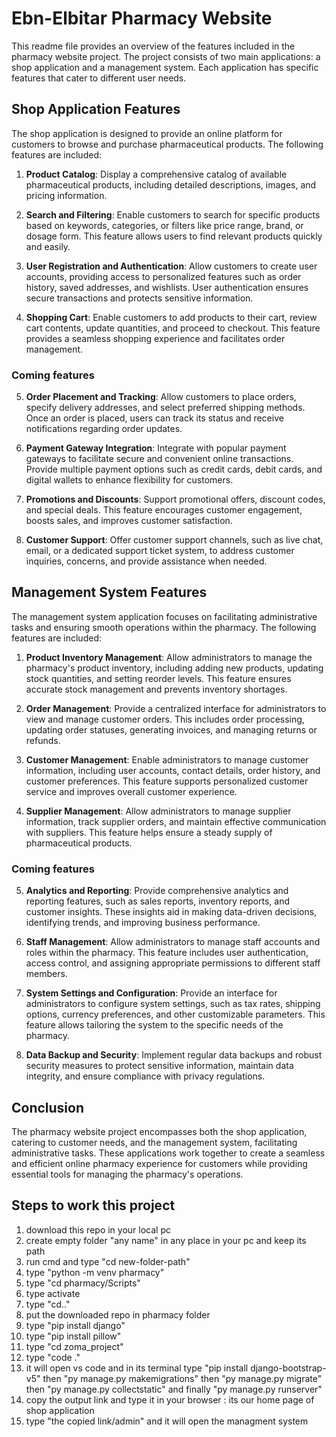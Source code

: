 # Ebn-Elbitar Pharmacy Website

This readme file provides an overview of the features included in the pharmacy website project. The project consists of two main applications: a shop application and a management system. Each application has specific features that cater to different user needs. 

## Shop Application Features

The shop application is designed to provide an online platform for customers to browse and purchase pharmaceutical products. The following features are included:

1. **Product Catalog**: Display a comprehensive catalog of available pharmaceutical products, including detailed descriptions, images, and pricing information.

2. **Search and Filtering**: Enable customers to search for specific products based on keywords, categories, or filters like price range, brand, or dosage form. This feature allows users to find relevant products quickly and easily.

3. **User Registration and Authentication**: Allow customers to create user accounts, providing access to personalized features such as order history, saved addresses, and wishlists. User authentication ensures secure transactions and protects sensitive information.

4. **Shopping Cart**: Enable customers to add products to their cart, review cart contents, update quantities, and proceed to checkout. This feature provides a seamless shopping experience and facilitates order management.

### Coming features

5. **Order Placement and Tracking**: Allow customers to place orders, specify delivery addresses, and select preferred shipping methods. Once an order is placed, users can track its status and receive notifications regarding order updates.

6. **Payment Gateway Integration**: Integrate with popular payment gateways to facilitate secure and convenient online transactions. 
Provide multiple payment options such as credit cards, debit cards, and digital wallets to enhance flexibility for customers.


7. **Promotions and Discounts**: Support promotional offers, discount codes, and special deals. This feature encourages customer engagement, boosts sales, and improves customer satisfaction.

8. **Customer Support**: Offer customer support channels, such as live chat, email, or a dedicated support ticket system, to address customer inquiries, concerns, and provide assistance when needed.

## Management System Features

The management system application focuses on facilitating administrative tasks and ensuring smooth operations within the pharmacy. The following features are included:

1. **Product Inventory Management**: Allow administrators to manage the pharmacy's product inventory, including adding new products, updating stock quantities, and setting reorder levels. This feature ensures accurate stock management and prevents inventory shortages.

2. **Order Management**: Provide a centralized interface for administrators to view and manage customer orders. This includes order processing, updating order statuses, generating invoices, and managing returns or refunds.

3. **Customer Management**: Enable administrators to manage customer information, including user accounts, contact details, order history, and customer preferences. This feature supports personalized customer service and improves overall customer experience.

4. **Supplier Management**: Allow administrators to manage supplier information, track supplier orders, and maintain effective communication with suppliers. This feature helps ensure a steady supply of pharmaceutical products.

### Coming features

5. **Analytics and Reporting**: Provide comprehensive analytics and reporting features, such as sales reports, inventory reports, and customer insights. These insights aid in making data-driven decisions, identifying trends, and improving business performance.

6. **Staff Management**: Allow administrators to manage staff accounts and roles within the pharmacy. This feature includes user authentication, access control, and assigning appropriate permissions to different staff members.

7. **System Settings and Configuration**: Provide an interface for administrators to configure system settings, such as tax rates, shipping options, currency preferences, and other customizable parameters. This feature allows tailoring the system to the specific needs of the pharmacy.

8. **Data Backup and Security**: Implement regular data backups and robust security measures to protect sensitive information, maintain data integrity, and ensure compliance with privacy regulations.

## Conclusion

The pharmacy website project encompasses both the shop application, catering to customer needs, and the management system, facilitating administrative tasks. These applications work together to create a seamless and efficient online pharmacy experience for customers while providing essential tools for managing the pharmacy's operations.


## Steps to work this project

1. download this repo in your local pc 
2. create empty folder "any name" in any place in your pc and keep its path
3. run cmd and type "cd new-folder-path"
4. type "python -m venv pharmacy"
5. type "cd pharmacy/Scripts"
6. type activate
7. type "cd.."
8. put the downloaded repo in pharmacy folder
9. type "pip install django"
10. type "pip install pillow"
11. type "cd zoma_project"
12. type "code ."
13. it will open vs code and in its terminal type "pip install django-bootstrap-v5" then "py manage.py makemigrations" then "py manage.py migrate" then "py manage.py collectstatic" and finally "py manage.py runserver"
14. copy the output link and type it in your browser : its our home page of shop application
15. type "the copied link/admin" and it will open the managment system
